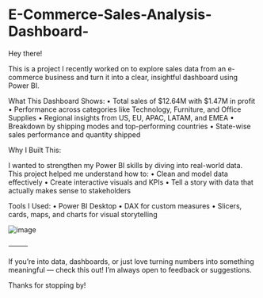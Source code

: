 # E-Commerce-Sales-Analysis-Dashboard-


Hey there!

This is a project I recently worked on to explore sales data from an e-commerce business and turn it into a clear, insightful dashboard using Power BI.

What This Dashboard Shows:
	•	Total sales of $12.64M with $1.47M in profit
	•	Performance across categories like Technology, Furniture, and Office Supplies
	•	Regional insights from US, EU, APAC, LATAM, and EMEA
	•	Breakdown by shipping modes and top-performing countries
	•	State-wise sales performance and quantity shipped

Why I Built This:

I wanted to strengthen my Power BI skills by diving into real-world data. This project helped me understand how to:
	•	Clean and model data effectively
	•	Create interactive visuals and KPIs
	•	Tell a story with data that actually makes sense to stakeholders

Tools I Used:
	•	Power BI Desktop
	•	DAX for custom measures
	•	Slicers, cards, maps, and charts for visual storytelling

![image](https://github.com/user-attachments/assets/0ab1f397-2259-4a55-ab8e-5b56a404a91f)





⸻

If you’re into data, dashboards, or just love turning numbers into something meaningful — check this out! I’m always open to feedback or suggestions.

Thanks for stopping by!
